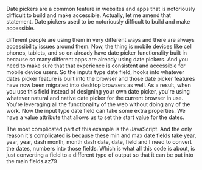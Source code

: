 Date pickers are a common feature in websites and apps that is notoriously difficult to build and make accessible. Actually, let me amend that statement. Date pickers used to be notoriously difficult to build and make accessible. 

 different people are using them in very different ways and there are always accessibility issues around them. Now, the thing is mobile devices like cell phones, tablets, and so on already have date picker functionality built in because so many different apps are already using date pickers. And you need to make sure that that experience is consistent and accessible for mobile device users. So the inputs type date field, hooks into whatever dates picker feature is built into the browser and those date picker features have now been migrated into desktop browsers as well. As a result, when you use this field instead of designing your own date picker, you're using whatever natural and native date picker for the current browser in use. You're leveraging all the functionality of the web without doing any of the work. Now the input type date field can take some extra properties. We have a value attribute that allows us to set the start value for the dates. 

  The most complicated part of this example is the JavaScript. And the only reason it's complicated is because these min and max date fields take year, year, year, dash month, month dash date, date, field and I need to convert the dates, numbers into those fields. Which is what all this code is about, is just converting a field to a different type of output so that it can be put into the main fields.az79